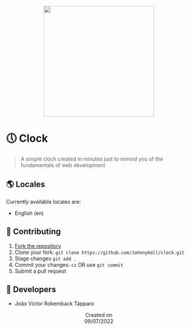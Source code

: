 <p align="center">
  <img src="https://i.imgur.com/zlagUWh.png" height='300'/>
</p>

# 🕔 Clock
> A simple clock created in minutes just to remind you of the fundamentals of web development
  
## 🌎 Locales
Currently available locales are:
- English (en)

## 🤝 Contributing
1. [Fork the repository](https://github.com/JohnnyHall/clock/fork)
2. Clone your fork: `git clone https://github.com/JohnnyHall/clock.git`
3. Stage changes `git add .`
4. Commit your changes: `cz` OR use `git commit`
5. Submit a pull request

## 👤 Developers
 - João Victor Rokemback Tápparo

<p align="center">
  Created on <br>
  09/07/2022
</p>

